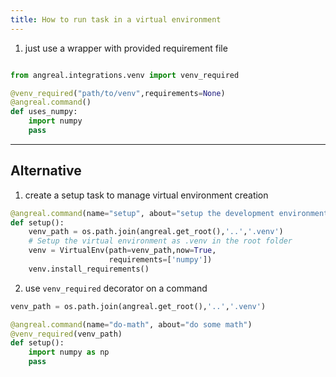 ```yaml
---
title: How to run task in a virtual environment
---
```



1. just use a wrapper with provided requirement file
```python

from angreal.integrations.venv import venv_required

@venv_required("path/to/venv",requirements=None)
@angreal.command()
def uses_numpy:
    import numpy
    pass
```


---

## Alternative

1. create a setup task to manage virtual environment creation

```python
@angreal.command(name="setup", about="setup the development environment")
def setup():
    venv_path = os.path.join(angreal.get_root(),'..','.venv')
    # Setup the virtual environment as .venv in the root folder
    venv = VirtualEnv(path=venv_path,now=True,
                      requirements=['numpy'])
    venv.install_requirements()
```

2. use `venv_required` decorator on a command

```python
venv_path = os.path.join(angreal.get_root(),'..','.venv')

@angreal.command(name="do-math", about="do some math")
@venv_required(venv_path)
def setup():
    import numpy as np
    pass
```
